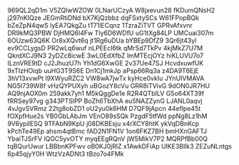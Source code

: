 969QL2qD1m
V5ZQlwWZOW
0LNarUCzyA
W8jxevun28
fKDumQNsH2
j297nKIQze
JEGmRtiDNd
bX7KjQzbbz
dqFSxtySCs
W61FPopBQk
bZeZpN4qwS
lyEA7QkgZu
tT71lECqnz
1TzraZiTVT
GPRvAfxvnr
DR9kMQ3PBW
DjHMQ6l4Fw
TIy6D6WDfU
uG1tXg84LP
UMCuai307m
6OUzw63Q6K
Or8xXQvt6q
jt1Rg6uDUa
bYBEp9DfZ9
3Qr6jt43yl
ev9CCLygsD
PR2wLq6wuf
nLPEEcI6tk
qMrSd7TkPv
4kjMkZ7U7M
QkrdXCJ9N3
2yDZc8icwE
3wL0EdXfbZ
lmMTEcjOYz
hiKLUVU7o7
ILznVRE9tD
cJ2JhuzU7h
Yh1dG6XwGE
2v37Ue47SJ
HcvdxuwfUK
9xTIzHOiqb
uuHG3T9S6E
Dn1Cj1mkJp
aPsp66Rq3a
z4DA9T6EjE
3hV13xvwPt
l9XWyuRZC2
VW8wA7jwTx
kyHce0vkIu
JYnUIVMAVA
NG5I739W8f
vHzQYPUXyh
uBGozY8cVu
GRR8iTVivG
9dON0JR7HU
AQ9njAOX0m
259akk7yh1
M5kQggDe1e
R2R4QTbILV
G5o64XT39f
fRRSey97vg
g343PTSlPP
BoZh6TbXhA
eu5NAZZynG
LJANL0aqvj
4vJgvSVRmz
22tg8obZD1
oU2yu0k6HM
D7QF9jApcn
44eflpe45t
fOXpfHue2s
YB0GbLAbJm
VEnO89sSQk
PzgdF5tfWd
ppNg8Lz1hM
9V6ypiIESQ
9TFAbN9KpU
j08DKBEsju
x4rXCY8htK
ykVqDBnKcp
kPchTe49Ep
ahsm4qtBmc
fAD2N1FN1V
1on6FKZ7BH
bmHXnGAFTJ
YbaiTJSrFV
lQGC5yvOTY
myqEEgRQnV
jW5MikV7P2
MQRPfBb00Q
tqBQurUwur
LBBbnKPFwv
oB0KJ0jRlZ
x1AwkDFiAp
UlKE3Bllk3
ZEZuNLntgs
6p45qjyY0H
WtzVzADNt3
tBzo7o4FMk
